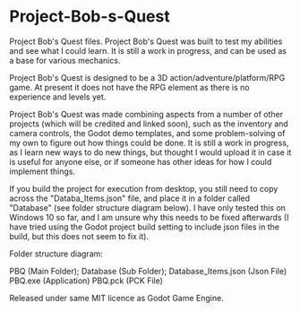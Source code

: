 # Project-Bob-s-Quest
Project Bob's Quest files. Project Bob's Quest was built to test my abilities and see what I could learn. It is still a work in progress, and can be used as a base for various mechanics.

Project Bob's Quest is designed to be a 3D action/adventure/platform/RPG game. At present it does not have the RPG element as there is no experience and levels yet.

Project Bob's Quest was made combining aspects from a number of other projects (which will be credited and linked soon), such as the inventory and camera controls, the Godot demo templates, and some problem-solving of my own to figure out how things could be done.
It is still a work in progress, as I learn new ways to do new things, but thought I would upload it in case it is useful for anyone else, or if someone has other ideas for how I could implement things.

If you build the project for execution from desktop, you still need to copy across the "Databa_Items.json" file, and place it in a folder called "Database" (see folder structure diagram below). I have only tested this on Windows 10 so far, and I am unsure why this needs to be fixed afterwards (I have tried using the Godot project build setting to include json files in the build, but this does not seem to fix it).

Folder structure diagram:

PBQ (Main Folder);
Database (Sub Folder);
   Database_Items.json (Json File)
PBQ.exe (Application)
PBQ.pck (PCK File)

Released under same MIT licence as Godot Game Engine.
